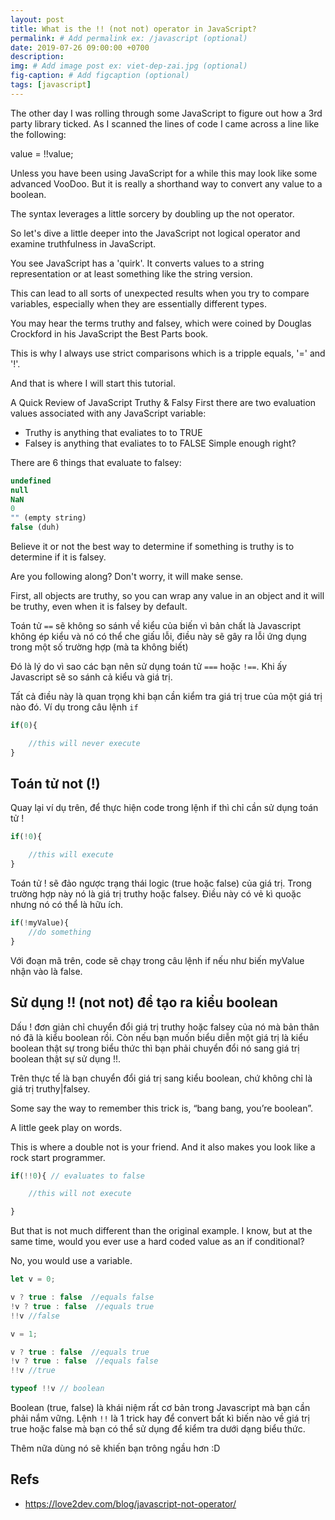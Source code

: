 ```yaml
---
layout: post
title: What is the !! (not not) operator in JavaScript?
permalink: # Add permalink ex: /javascript (optional)
date: 2019-07-26 09:00:00 +0700
description: 
img: # Add image post ex: viet-dep-zai.jpg (optional)
fig-caption: # Add figcaption (optional)
tags: [javascript]
---
```


The other day I was rolling through some JavaScript to figure out how a 3rd party library ticked. As I scanned the lines of code I came across a line like the following:

value = !!value;

Unless you have been using JavaScript for a while this may look like some advanced VooDoo. But it is really a shorthand way to convert any value to a boolean.

The syntax leverages a little sorcery by doubling up the not operator.

So let's dive a little deeper into the JavaScript not logical operator and examine truthfulness in JavaScript.

You see JavaScript has a 'quirk'. It converts values to a string representation or at least something like the string version.

This can lead to all sorts of unexpected results when you try to compare variables, especially when they are essentially different types.

You may hear the terms truthy and falsey, which were coined by Douglas Crockford in his JavaScript the Best Parts book.

This is why I always use strict comparisons which is a tripple equals, '=' and '!'.

And that is where I will start this tutorial.

A Quick Review of JavaScript Truthy & Falsy
First there are two evaluation values associated with any JavaScript variable:

- Truthy is anything that evaliates to to TRUE
- Falsey is anything that evaliates to to FALSE
Simple enough right?

There are 6 things that evaluate to falsey:

```javascript
undefined
null
NaN
0
"" (empty string)
false (duh)
```
Believe it or not the best way to determine if something is truthy is to determine if it is falsey.

Are you following along? Don't worry, it will make sense.

First, all objects are truthy, so you can wrap any value in an object and it will be truthy, even when it is falsey by default.

Toán tử `==` sẽ không so sánh về kiểu của biến vì bản chất là Javascript không ép kiểu và nó có thể che giấu lỗi, điều này sẽ gây ra lỗi ứng dụng trong một số trường hợp (mà ta không biết)

Đó là lý do vì sao các bạn nên sử dụng toán tử `===` hoặc `!==`. Khi ấy Javascript sẽ so sánh cả kiểu và giá trị.

Tất cả điều này là quan trọng khi bạn cần kiểm tra giá trị true của một giá trị nào đó. Ví dụ trong câu lệnh `if`

```javascript
if(0){

	//this will never execute
}
```

## Toán tử not (!)
Quay lại ví dụ trên, để thực hiện code trong lệnh if thì chỉ cần sử dụng toán tử !

```javascript
if(!0){

	//this will execute
}
```

Toán tử ! sẽ đảo ngược trạng thái logic (true hoặc false) của giá trị. Trong trường hợp này nó là giá trị truthy hoặc falsey. Điều này có vẻ kì quoặc nhưng nó có thể là hữu ích.

```javascript
if(!myValue){
	//do something
}
```

Với đoạn mã trên, code sẽ chạy trong câu lệnh if nếu như biến myValue nhận vào là false.

## Sử dụng !! (not not) để tạo ra kiểu boolean
Dấu ! đơn giản chỉ chuyển đổi giá trị truthy hoặc falsey của nó mà bản thân nó đã là kiểu boolean rồi. Còn nếu bạn muốn biểu diễn một giá trị là kiểu boolean thật sự trong biểu thức thì bạn phải chuyển đổi nó sang giá trị boolean thật sự sử dụng !!.

Trên thực tế là bạn chuyển đổi giá trị sang kiểu boolean, chứ không chỉ là giá trị truthy|falsey.

Some say the way to remember this trick is, “bang bang, you’re boolean”.

A little geek play on words.

This is where a double not is your friend. And it also makes you look like a rock start programmer.


```javascript
if(!!0){ // evaluates to false

	//this will not execute

}
```

But that is not much different than the original example. I know, but at the same time, would you ever use a hard coded value as an if conditional?

No, you would use a variable.


```javascript
let v = 0;

v ? true : false  //equals false
!v ? true : false  //equals true
!!v //false

v = 1;

v ? true : false  //equals true
!v ? true : false  //equals false
!!v //true

typeof !!v // boolean
```

Boolean (true, false) là khái niệm rất cơ bản trong Javascript mà bạn cần phải nắm vững. Lệnh `!!` là 1 trick hay để convert bất kì biến nào về giá trị true hoặc false mà bạn có thể sử dụng để kiểm tra dưới dạng biểu thức.

Thêm nữa dùng nó sẽ khiến bạn trông ngầu hơn :D

## Refs
- https://love2dev.com/blog/javascript-not-operator/